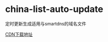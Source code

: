 # china-list-auto-update
定时更新生成适用与smartdns的域名文件

[CDN下载地址](https://cdn.jsdelivr.net/gh/ZeroYe/china-list-auto-update@release/accelerated-domains.china.raw.txt)
